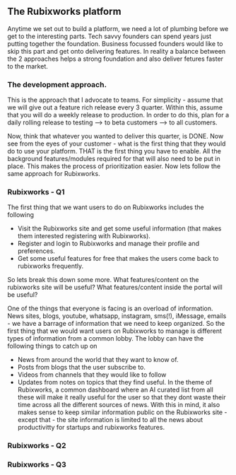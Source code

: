 ## The Rubixworks platform

Anytime we set out to build a platform, we need a lot of plumbing before we get to the interesting parts. Tech savvy founders can spend years just putting together the foundation. Business focussed founders would like to skip this part and get onto delivering features. In reality a balance between the 2 approaches helps a strong foundation and also deliver fetures faster to the market.

### The development approach.
This is the approach that I advocate to teams. For simplicity - assume that we will give out a feature rich release every 3 quarter. Within this, assume that you will do a weekly release to production. In order to do this, plan for a daily rolling release to testing --> to beta customers --> to all customers.

Now, think that whatever you wanted to deliver this quarter, is DONE. Now see from the eyes of your customer - what is the first thing that they would do to use your platform. THAT is the first thing you have to enable. All the background features/modules required for that will also need to be put in place. This makes the process of prioritization easier. Now lets follow the same approach for Rubixworks.

### Rubixworks - Q1
The first thing that we want users to do on Rubixworks includes the following
 - Visit the Rubixworks site and get some useful information (that makes them interested registering with Rubixworks).
 - Register and login to Rubixworks and manage their profile and preferences.
 - Get some useful features for free that makes the users come back to rubixworks frequently.

So lets break this down some more. What features/content on the rubixworks site will be useful? What features/content inside the portal will be useful? 

One of the things that everyone is facing is an overload of information. News sites, blogs, youtube, whatsapp, instagram, sms(!), iMessage, emails - we have a barrage of information that we need to keep organized. So the first thing that we would want users on Rubixworks to manage is different types of information from a common lobby. The lobby can have the following things to catch up on
 - News from around the world that they want to know of.
 - Posts from blogs that the user subscribe to.
 - Videos from channels that they would like to follow
 - Updates from notes on topics that they find useful.
In the theme of Rubixworks, a common dashboard where an AI curated list from all these will make it really useful for the user so that they dont waste their time across all the different sources of news.
With this in mind, it also makes sense to keep similar information public on the Rubixworks site - except that - the site information is limited to all the news about productivitty for startups and rubixworks features.

### Rubixworks - Q2

### Rubixworks - Q3
<!--stackedit_data:
eyJoaXN0b3J5IjpbMTM1NDg3MzYzOSwtOTM1OTc2NDMwLC0xNz
M2MjgyOTcwXX0=
-->